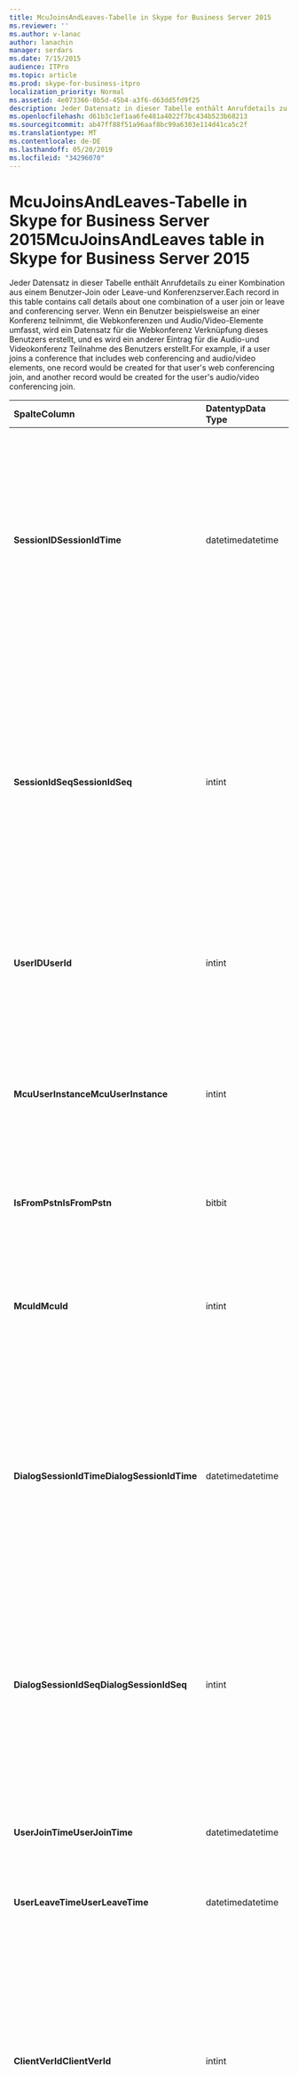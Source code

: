 ```yaml
---
title: McuJoinsAndLeaves-Tabelle in Skype for Business Server 2015
ms.reviewer: ''
ms.author: v-lanac
author: lanachin
manager: serdars
ms.date: 7/15/2015
audience: ITPro
ms.topic: article
ms.prod: skype-for-business-itpro
localization_priority: Normal
ms.assetid: 4e073366-0b5d-45b4-a3f6-d63dd5fd9f25
description: Jeder Datensatz in dieser Tabelle enthält Anrufdetails zu einer Kombination aus einem Benutzer-Join oder Leave-und Konferenzserver. Wenn ein Benutzer beispielsweise an einer Konferenz teilnimmt, die Webkonferenzen und Audio/Video-Elemente umfasst, wird ein Datensatz für die Webkonferenz Verknüpfung dieses Benutzers erstellt, und es wird ein anderer Eintrag für die Audio-und Videokonferenz Teilnahme des Benutzers erstellt.
ms.openlocfilehash: d61b3c1ef1aa6fe481a4022f7bc434b523b68213
ms.sourcegitcommit: ab47ff88f51a96aaf8bc99a6303e114d41ca5c2f
ms.translationtype: MT
ms.contentlocale: de-DE
ms.lasthandoff: 05/20/2019
ms.locfileid: "34296070"
---
```

# <a name="mcujoinsandleaves-table-in-skype-for-business-server-2015"></a><span data-ttu-id="7bb16-104">McuJoinsAndLeaves-Tabelle in Skype for Business Server 2015</span><span class="sxs-lookup"><span data-stu-id="7bb16-104">McuJoinsAndLeaves table in Skype for Business Server 2015</span></span>
 
<span data-ttu-id="7bb16-105">Jeder Datensatz in dieser Tabelle enthält Anrufdetails zu einer Kombination aus einem Benutzer-Join oder Leave-und Konferenzserver.</span><span class="sxs-lookup"><span data-stu-id="7bb16-105">Each record in this table contains call details about one combination of a user join or leave and conferencing server.</span></span> <span data-ttu-id="7bb16-106">Wenn ein Benutzer beispielsweise an einer Konferenz teilnimmt, die Webkonferenzen und Audio/Video-Elemente umfasst, wird ein Datensatz für die Webkonferenz Verknüpfung dieses Benutzers erstellt, und es wird ein anderer Eintrag für die Audio-und Videokonferenz Teilnahme des Benutzers erstellt.</span><span class="sxs-lookup"><span data-stu-id="7bb16-106">For example, if a user joins a conference that includes web conferencing and audio/video elements, one record would be created for that user's web conferencing join, and another record would be created for the user's audio/video conferencing join.</span></span>
  
|<span data-ttu-id="7bb16-107">**Spalte**</span><span class="sxs-lookup"><span data-stu-id="7bb16-107">**Column**</span></span>|<span data-ttu-id="7bb16-108">**Datentyp**</span><span class="sxs-lookup"><span data-stu-id="7bb16-108">**Data Type**</span></span>|<span data-ttu-id="7bb16-109">**Schlüssel/Index**</span><span class="sxs-lookup"><span data-stu-id="7bb16-109">**Key/Index**</span></span>|<span data-ttu-id="7bb16-110">**Details**</span><span class="sxs-lookup"><span data-stu-id="7bb16-110">**Details**</span></span>|
|:-----|:-----|:-----|:-----|
|<span data-ttu-id="7bb16-111">**SessionID**</span><span class="sxs-lookup"><span data-stu-id="7bb16-111">**SessionIdTime**</span></span> <br/> |<span data-ttu-id="7bb16-112">datetime</span><span class="sxs-lookup"><span data-stu-id="7bb16-112">datetime</span></span>  <br/> |<span data-ttu-id="7bb16-113">Primär, fremd</span><span class="sxs-lookup"><span data-stu-id="7bb16-113">Primary, Foreign</span></span>  <br/> |<span data-ttu-id="7bb16-114">Uhrzeit der Konferenz Instanz.</span><span class="sxs-lookup"><span data-stu-id="7bb16-114">Time of conference instance.</span></span> <span data-ttu-id="7bb16-115">Wird in Verbindung mit **SessionIdSeq** verwendet, um eine Konferenz Instanz eindeutig zu identifizieren.</span><span class="sxs-lookup"><span data-stu-id="7bb16-115">Used in conjunction with **SessionIdSeq** to uniquely identify a conference instance.</span></span> <span data-ttu-id="7bb16-116">Weitere Informationen finden Sie [in der Tabelle "Konferenzen" in Skype for Business Server 2015](conferences.md) .</span><span class="sxs-lookup"><span data-stu-id="7bb16-116">See the [Conferences table in Skype for Business Server 2015](conferences.md) for more information.</span></span> <br/> |
|<span data-ttu-id="7bb16-117">**SessionIdSeq**</span><span class="sxs-lookup"><span data-stu-id="7bb16-117">**SessionIdSeq**</span></span> <br/> |<span data-ttu-id="7bb16-118">int</span><span class="sxs-lookup"><span data-stu-id="7bb16-118">int</span></span>  <br/> |<span data-ttu-id="7bb16-119">Primär, fremd</span><span class="sxs-lookup"><span data-stu-id="7bb16-119">Primary, Foreign</span></span>  <br/> |<span data-ttu-id="7bb16-120">Die ID-Nummer zum Identifizieren der Konferenz Instanz.</span><span class="sxs-lookup"><span data-stu-id="7bb16-120">ID number to identify the conference instance.</span></span> <span data-ttu-id="7bb16-121">Wird in Verbindung mit **SessionID** -Mal verwendet, um eine Konferenz Instanz eindeutig zu identifizieren.</span><span class="sxs-lookup"><span data-stu-id="7bb16-121">Used in conjunction with **SessionIdTime** to uniquely identify a conference instance.</span></span> <span data-ttu-id="7bb16-122">Weitere Informationen finden Sie [in der Tabelle "Konferenzen" in Skype for Business Server 2015](conferences.md) .</span><span class="sxs-lookup"><span data-stu-id="7bb16-122">See the [Conferences table in Skype for Business Server 2015](conferences.md) for more information.</span></span> <br/> |
|<span data-ttu-id="7bb16-123">**UserID**</span><span class="sxs-lookup"><span data-stu-id="7bb16-123">**UserId**</span></span> <br/> |<span data-ttu-id="7bb16-124">int</span><span class="sxs-lookup"><span data-stu-id="7bb16-124">int</span></span>  <br/> |<span data-ttu-id="7bb16-125">Primär, fremd</span><span class="sxs-lookup"><span data-stu-id="7bb16-125">Primary, Foreign</span></span>  <br/> |<span data-ttu-id="7bb16-126">Eindeutige Nummer, die diesen Benutzer kennzeichnet.</span><span class="sxs-lookup"><span data-stu-id="7bb16-126">Unique number identifying this user.</span></span> <span data-ttu-id="7bb16-127">Weitere Informationen finden Sie in der [Tabelle "Benutzer](users.md) ".</span><span class="sxs-lookup"><span data-stu-id="7bb16-127">See the [Users table](users.md) for more information.</span></span> <br/> |
|<span data-ttu-id="7bb16-128">**McuUserInstance**</span><span class="sxs-lookup"><span data-stu-id="7bb16-128">**McuUserInstance**</span></span> <br/> |<span data-ttu-id="7bb16-129">int</span><span class="sxs-lookup"><span data-stu-id="7bb16-129">int</span></span>  <br/> |<span data-ttu-id="7bb16-130">Primary</span><span class="sxs-lookup"><span data-stu-id="7bb16-130">Primary</span></span>  <br/> |<span data-ttu-id="7bb16-131">Wenn ein Benutzer auf mehreren Computern oder Geräten gleichzeitig angemeldet ist, identifiziert McuUserInstance die Kombination aus Benutzer und Gerät eindeutig.</span><span class="sxs-lookup"><span data-stu-id="7bb16-131">If a user is logged on at multiple computers or devices at once, McuUserInstance uniquely identifies the user/device combination.</span></span>  <br/> |
|<span data-ttu-id="7bb16-132">**IsFromPstn**</span><span class="sxs-lookup"><span data-stu-id="7bb16-132">**IsFromPstn**</span></span> <br/> |<span data-ttu-id="7bb16-133">bit</span><span class="sxs-lookup"><span data-stu-id="7bb16-133">bit</span></span>  <br/> | <br/> |<span data-ttu-id="7bb16-134">Gibt an, ob der Benutzer ein PSTN hat oder nicht.</span><span class="sxs-lookup"><span data-stu-id="7bb16-134">Whether the user is joining from a PSTN or not.</span></span>  <br/> |
|<span data-ttu-id="7bb16-135">**McuId**</span><span class="sxs-lookup"><span data-stu-id="7bb16-135">**McuId**</span></span> <br/> |<span data-ttu-id="7bb16-136">int</span><span class="sxs-lookup"><span data-stu-id="7bb16-136">int</span></span>  <br/> |<span data-ttu-id="7bb16-137">Primär, fremd</span><span class="sxs-lookup"><span data-stu-id="7bb16-137">Primary, Foreign</span></span>  <br/> |<span data-ttu-id="7bb16-138">Eindeutige Nummer, die diesen Konferenzserver identifiziert.</span><span class="sxs-lookup"><span data-stu-id="7bb16-138">Unique number identifying this conferencing server.</span></span> <span data-ttu-id="7bb16-139">Weitere Informationen finden Sie [in der Tabelle "Tabelle" in Skype for Business Server 2015](mcus.md) .</span><span class="sxs-lookup"><span data-stu-id="7bb16-139">See the [Mcus table in Skype for Business Server 2015](mcus.md) for more information.</span></span> <br/> |
|<span data-ttu-id="7bb16-140">**DialogSessionIdTime**</span><span class="sxs-lookup"><span data-stu-id="7bb16-140">**DialogSessionIdTime**</span></span> <br/> |<span data-ttu-id="7bb16-141">datetime</span><span class="sxs-lookup"><span data-stu-id="7bb16-141">datetime</span></span>  <br/> |<span data-ttu-id="7bb16-142">Fremd</span><span class="sxs-lookup"><span data-stu-id="7bb16-142">Foreign</span></span>  <br/> |<span data-ttu-id="7bb16-143">Uhrzeit der Sitzungsanforderung.</span><span class="sxs-lookup"><span data-stu-id="7bb16-143">Time of session request.</span></span> <span data-ttu-id="7bb16-144">Wird in Verbindung mit **SessionIdSeq** verwendet, um eine Sitzung eindeutig zu identifizieren.</span><span class="sxs-lookup"><span data-stu-id="7bb16-144">Used in conjunction with **SessionIdSeq** to uniquely identify a session.</span></span> <span data-ttu-id="7bb16-145">Weitere Informationen finden Sie [in der Tabelle Dialogfelder in Skype for Business Server 2015](dialogs.md) .</span><span class="sxs-lookup"><span data-stu-id="7bb16-145">See the [Dialogs table in Skype for Business Server 2015](dialogs.md) for more information.</span></span> <br/> |
|<span data-ttu-id="7bb16-146">**DialogSessionIdSeq**</span><span class="sxs-lookup"><span data-stu-id="7bb16-146">**DialogSessionIdSeq**</span></span> <br/> |<span data-ttu-id="7bb16-147">int</span><span class="sxs-lookup"><span data-stu-id="7bb16-147">int</span></span>  <br/> |<span data-ttu-id="7bb16-148">Fremd</span><span class="sxs-lookup"><span data-stu-id="7bb16-148">Foreign</span></span>  <br/> |<span data-ttu-id="7bb16-149">Die ID-Nummer, um die Sitzung zu identifizieren.</span><span class="sxs-lookup"><span data-stu-id="7bb16-149">ID number to identify the session.</span></span> <span data-ttu-id="7bb16-150">Wird in Verbindung mit **SessionID** -Mal verwendet, um eine Sitzung eindeutig zu identifizieren.</span><span class="sxs-lookup"><span data-stu-id="7bb16-150">Used in conjunction with **SessionIdTime** to uniquely identify a session.</span></span> <span data-ttu-id="7bb16-151">Weitere Informationen finden Sie [in der Tabelle Dialogfelder in Skype for Business Server 2015](dialogs.md) .</span><span class="sxs-lookup"><span data-stu-id="7bb16-151">See the [Dialogs table in Skype for Business Server 2015](dialogs.md) for more information.</span></span> <br/> |
|<span data-ttu-id="7bb16-152">**UserJoinTime**</span><span class="sxs-lookup"><span data-stu-id="7bb16-152">**UserJoinTime**</span></span> <br/> |<span data-ttu-id="7bb16-153">datetime</span><span class="sxs-lookup"><span data-stu-id="7bb16-153">datetime</span></span>  <br/> | <br/> |<span data-ttu-id="7bb16-154">Der Zeitpunkt, zu dem dieser Benutzer diesem Konferenzserver Beitritt.</span><span class="sxs-lookup"><span data-stu-id="7bb16-154">The time this user joins this conferencing server.</span></span>  <br/> |
|<span data-ttu-id="7bb16-155">**UserLeaveTime**</span><span class="sxs-lookup"><span data-stu-id="7bb16-155">**UserLeaveTime**</span></span> <br/> |<span data-ttu-id="7bb16-156">datetime</span><span class="sxs-lookup"><span data-stu-id="7bb16-156">datetime</span></span>  <br/> | <br/> |<span data-ttu-id="7bb16-157">Der Zeitpunkt, zu dem dieser Benutzer diesen Konferenzserver verlässt.</span><span class="sxs-lookup"><span data-stu-id="7bb16-157">The time this user leaves this conferencing server.</span></span>  <br/> |
|<span data-ttu-id="7bb16-158">**ClientVerId**</span><span class="sxs-lookup"><span data-stu-id="7bb16-158">**ClientVerId**</span></span> <br/> |<span data-ttu-id="7bb16-159">int</span><span class="sxs-lookup"><span data-stu-id="7bb16-159">int</span></span>  <br/> |<span data-ttu-id="7bb16-160">Fremd</span><span class="sxs-lookup"><span data-stu-id="7bb16-160">Foreign</span></span>  <br/> |<span data-ttu-id="7bb16-161">Bezeichner, der die Versionsnummer der Client Software in der Konferenz angibt.</span><span class="sxs-lookup"><span data-stu-id="7bb16-161">Identifier that specifies the version number of the client software use in the conference.</span></span> <span data-ttu-id="7bb16-162">Weitere Informationen finden Sie [in der Tabelle ClientVersions in Skype for Business Server 2015](clientversions.md) .</span><span class="sxs-lookup"><span data-stu-id="7bb16-162">See the [ClientVersions table in Skype for Business Server 2015](clientversions.md) for more information.</span></span> <br/> <span data-ttu-id="7bb16-163">Dieses Feld wurde in Microsoft lync Server 2013 eingeführt.</span><span class="sxs-lookup"><span data-stu-id="7bb16-163">This field was introduced in Microsoft Lync Server 2013.</span></span>  <br/> |
|<span data-ttu-id="7bb16-164">**LastModifiedTime**</span><span class="sxs-lookup"><span data-stu-id="7bb16-164">**LastModifiedTime**</span></span> <br/> |<span data-ttu-id="7bb16-165">DateTime</span><span class="sxs-lookup"><span data-stu-id="7bb16-165">Datetime</span></span>  <br/> ||<span data-ttu-id="7bb16-166">Für die interne Verwendung durch den Überwachungsdienst.</span><span class="sxs-lookup"><span data-stu-id="7bb16-166">For internal use by the Monitoring service.</span></span>  <br/> <span data-ttu-id="7bb16-167">Dieses Feld wurde in Skype for Business Server 2015 eingeführt.</span><span class="sxs-lookup"><span data-stu-id="7bb16-167">This field was introduced in Skype for Business Server 2015.</span></span>  <br/> |
   

